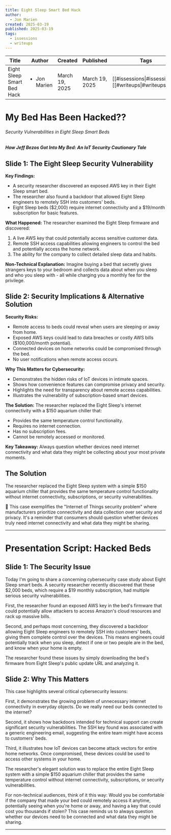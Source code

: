 ```yaml
---
title: Eight Sleep Smart Bed Hack
author:
  - Jon Marien
created: 2025-03-19
published: 2025-03-19
tags:
  - issessions
  - writeups
---
```


| Title                      | Author                       | Created        | Published      | Tags                                                   |
| -------------------------- | ---------------------------- | -------------- | -------------- | ------------------------------------------------------ |
| Eight Sleep Smart Bed Hack | <ul><li>Jon Marien</li></ul> | March 19, 2025 | March 19, 2025 | [[#issessions\|#issessions]], [[#writeups\|#writeups]] |

# My Bed Has Been Hacked??
###### Security Vulnerabilities in Eight Sleep Smart Beds
***How Jeff Bezos Got Into My Bed: An IoT Security Cautionary Tale***
## Slide 1: The Eight Sleep Security Vulnerability

**Key Findings:**
- A security researcher discovered an exposed AWS key in their Eight Sleep smart bed.
- The researcher also found a backdoor that allowed Eight Sleep engineers to remotely SSH into customers' beds.
- Eight Sleep beds ($2,000) require internet connectivity and a $19/month subscription for basic features.

**What Happened:**
The researcher examined the Eight Sleep firmware and discovered:
1. A live AWS key that could potentially access sensitive customer data.
2. Remote SSH access capabilities allowing engineers to control the bed and potentially access the home network.
3. The ability for the company to collect detailed sleep data and habits.

**Non-Technical Explanation:**
Imagine buying a bed that secretly gives strangers keys to your bedroom and collects data about when you sleep and who you sleep with - all while charging you a monthly fee for the privilege.

## Slide 2: Security Implications & Alternative Solution
**Security Risks:**
- Remote access to beds could reveal when users are sleeping or away from home.
- Exposed AWS keys could lead to data breaches or costly AWS bills ($100,000/month potential).
- Connected devices on home networks could be compromised through the bed.
- No user notifications when remote access occurs.

**Why This Matters for Cybersecurity:**
- Demonstrates the hidden risks of IoT devices in intimate spaces.
- Shows how convenience features can compromise privacy and security.
- Highlights the need for transparency about remote access capabilities.
- Illustrates the vulnerability of subscription-based smart devices.

**The Solution:**
The researcher replaced the Eight Sleep's internet connectivity with a $150 aquarium chiller that:
- Provides the same temperature control functionality.
- Requires no internet connection.
- Has no subscription fees.
- Cannot be remotely accessed or monitored.

**Key Takeaway:**
Always question whether devices need internet connectivity and what data they might be collecting about your most private moments.
## The Solution
The researcher replaced the Eight Sleep system with a simple $150 aquarium chiller that provides the same temperature control functionality without internet connectivity, subscriptions, or security vulnerabilities.

🧠 This case exemplifies the "Internet of Things security problem" where manufacturers prioritize connectivity and data collection over security and privacy. It's a reminder that consumers should question whether devices truly need internet connectivity and what data they might be sharing.

---

# Presentation Script: Hacked Beds

## Slide 1: The Security Issue
Today I'm going to share a concerning cybersecurity case study about Eight Sleep smart beds. A security researcher recently discovered that these $2,000 beds, which require a $19 monthly subscription, had multiple serious security vulnerabilities.

First, the researcher found an exposed AWS key in the bed's firmware that could potentially allow attackers to access Amazon's cloud resources and rack up massive bills.

Second, and perhaps most concerning, they discovered a backdoor allowing Eight Sleep engineers to remotely SSH into customers' beds, giving them complete control over the devices. This means engineers could potentially track when you sleep, detect if one or two people are in the bed, and know when your home is empty.

The researcher found these issues by simply downloading the bed's firmware from Eight Sleep's public update URL and analyzing it.

## Slide 2: Why This Matters
This case highlights several critical cybersecurity lessons:

First, it demonstrates the growing problem of unnecessary internet connectivity in everyday objects. Do we really need our beds connected to the internet?

Second, it shows how backdoors intended for technical support can create significant security vulnerabilities. The SSH key found was associated with a generic engineering email, suggesting the entire team might have access to customers' beds.

Third, it illustrates how IoT devices can become attack vectors for entire home networks. Once compromised, these devices could be used to access other systems in your home.

The researcher's elegant solution was to replace the entire Eight Sleep system with a simple $150 aquarium chiller that provides the same temperature control without internet connectivity, subscriptions, or security vulnerabilities.

For non-technical audiences, think of it this way: Would you be comfortable if the company that made your bed could remotely access it anytime, potentially seeing when you're home or away, and having a key that could cost you thousands if stolen? This case reminds us to always question whether our devices need to be connected and what data they might be sharing.

---
